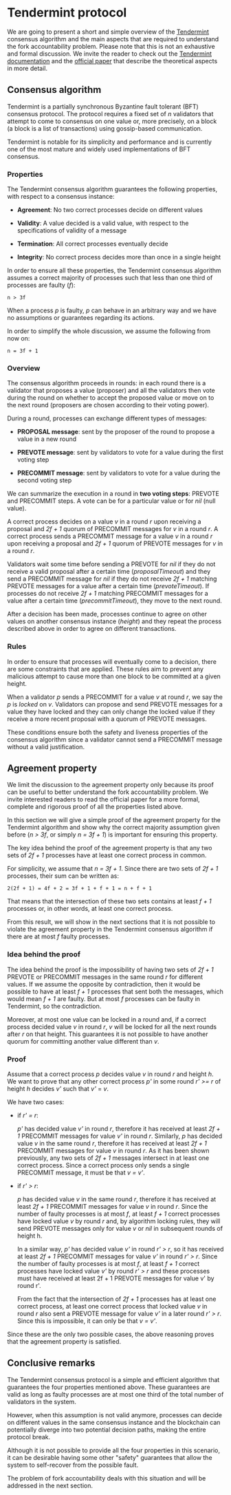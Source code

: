 # Tendermint protocol

We are going to present a short and simple overview of the [Tendermint](https://github.com/tendermint) consensus algorithm and the main aspects that are required to understand the fork accountability problem. 
Please note that this is not an exhaustive and formal discussion. We invite the reader to check out the [Tendermint documentation](https://docs.tendermint.com/master/) and the [official paper](https://arxiv.org/abs/1807.04938) that describe the theoretical aspects in more detail.   

## Consensus algorithm

Tendermint is a partially synchronous Byzantine fault tolerant (BFT) consensus protocol. The protocol requires a fixed set of *n* validators that attempt to come to consensus on one value or, more precisely, on a block (a block is a list of transactions) using gossip-based communication. 

Tendermint is notable for its simplicity and performance and is currently one of the most mature and widely used implementations of BFT consensus.

### Properties 

The Tendermint consensus algorithm guarantees the following properties, with respect to a consensus instance:

- **Agreement**: No two correct processes decide on different values

- **Validity**: A value decided is a valid value, with respect to the specifications of validity of a message

- **Termination**: All correct processes eventually decide

- **Integrity**: No correct process decides more than once in a single height 

In order to ensure all these properties, the Tendermint consensus algorithm assumes a correct majority of processes such that less than one third of processes are faulty (*f*):
 
    n > 3f
 
When a process *p* is faulty, *p* can behave in an arbitrary way and we have no assumptions or guarantees regarding its actions.
 
In order to simplify the whole discussion, we assume the following from now on:
 
    n = 3f + 1

### Overview

The consensus algorithm proceeds in rounds: in each round there is a validator that proposes a value (proposer) and all the validators then vote during the round on whether to accept the proposed value or move on to the next round (proposers are chosen according to their voting power).

During a round, processes can exchange different types of messages:
 
- **PROPOSAL message**: sent by the proposer of the round to propose a value in a new round

- **PREVOTE message**: sent by validators to vote for a value during the first voting step

- **PRECOMMIT message**: sent by validators to vote for a value during the second voting step
 
We can summarize the execution in a round in **two voting steps**: PREVOTE and PRECOMMIT steps. A vote can be for a particular value or for *nil* (null value).

A correct process decides on a value *v* in a round *r* upon receiving a proposal and *2f + 1* quorum of PRECOMMIT messages for *v* in a round *r*. 
A correct process sends a PRECOMMIT message for a value *v* in a round *r* upon receiving a proposal and *2f + 1* quorum of PREVOTE messages for *v* in a round *r*.

Validators wait some time before sending a PREVOTE for *nil* if they do not receive a valid proposal after a certain time (*proposalTimeout*) and they send a PRECOMMIT message for *nil* if they do not receive *2f + 1* matching PREVOTE messages for a value after a certain time (*prevoteTimeout*).
If processes do not receive *2f + 1* matching PRECOMMIT messages for a value after a certain time (*precommitTimeout*), they move to the next round.

After a decision has been made, processes continue to agree on other values on another consensus instance (*height*) and they repeat the process described above in order to agree on different transactions.

### Rules

In order to ensure that processes will eventually come to a decision, there are some constraints that are applied. These rules aim to prevent any malicious attempt to cause more than one block to be committed at a given height. 

When a validator *p* sends a PRECOMMIT for a value *v* at round *r*, we say the *p* is *locked* on *v*. Validators can propose and send PREVOTE messages for a value they have locked and they can only change the locked value if they receive a more recent proposal with a quorum of PREVOTE messages. 

These conditions ensure both the safety and liveness properties of the consensus algorithm since a validator cannot send a PRECOMMIT message without a valid justification.

## Agreement property

We limit the discussion to the agreement property only because its proof can be useful to better understand the fork accountability problem. 
We invite interested readers to read the official paper for a more formal, complete and rigorous proof of all the properties listed above.

In this section we will give a simple proof of the agreement property for the Tendermint algorithm and show why the correct majority assumption given before (*n > 3f*, or simply *n = 3f + 1*) is important for ensuring this property.

The key idea behind the proof of the agreement property is that any two sets of *2f + 1* processes have at least one correct process in common.

For simplicity, we assume that *n = 3f + 1*.
Since there are two sets of *2f + 1* processes, their sum can be written as:
 
    2(2f + 1) = 4f + 2 = 3f + 1 + f + 1 = n + f + 1
     
That means that the intersection of these two sets contains at least *f + 1* processes or, in other words, at least one correct process.  

From this result, we will show in the next sections that it is not possible to violate the agreement property in the Tendermint consensus algorithm if there are at most *f* faulty processes.

### Idea behind the proof

The idea behind the proof is the impossibility of having two sets of *2f + 1* PREVOTE or PRECOMMIT messages in the same round *r* for different values. If we assume the opposite by contradiction, then it would be possible to have at least *f + 1* processes that sent both the messages, which would mean *f + 1* are faulty. But at most *f* processes can be faulty in Tendermint, so the contradiction.

Moreover, at most one value can be locked in a round and, if a correct process decided value *v* in round *r*, *v* will be locked for all the next rounds after *r* on that height. This guarantees it is not possible to have another quorum for committing another value different than *v*.
### Proof

Assume that a correct process *p* decides value *v* in round *r* and height *h*. We want to prove that any other correct process *p'* in some round *r' >= r* of height *h* decides *v'* such that *v'* = *v*.

We have two cases:

- if *r' = r*: 

    *p'* has decided value *v'* in round *r*, therefore it has received at least *2f + 1* PRECOMMIT messages for value *v'* in round *r*. 
    Similarly, *p* has decided value *v* in the same round *r*, therefore it has received at least *2f + 1* PRECOMMIT messages for value *v* in round *r*. 
    As it has been shown previously, any two sets of *2f + 1* messages intersect in at least one correct process. Since a correct process only sends a single PRECOMMIT message, it must be that *v = v'*.  

- if *r' > r*:
        
    *p* has decided value *v* in the same round *r*, therefore it has received at least *2f + 1* PRECOMMIT messages for value *v* in round *r*.
    Since the number of faulty processes is at most *f*, at least *f + 1* correct processes have locked value *v* by round *r* and, by algorithm locking rules, they will send PREVOTE messages only for value *v* or *nil* in subsequent rounds of height h.
    
    In a similar way, *p'* has decided value *v'* in round *r' > r*, so it has received at least *2f + 1* PRECOMMIT messages for value *v'* in round *r' > r*. 
    Since the number of faulty processes is at most *f*, at least *f + 1* correct processes have locked value *v'* by round *r' > r* and these processes must have received at least 2f + 1 PREVOTE messages for value v' by round r'.
    
    From the fact that the intersection of *2f + 1* processes has at least one correct process, at least one correct process that locked value *v* in round *r* also sent a PREVOTE message for value *v'* in a later round *r' > r*. 
    Since this is impossible, it can only be that *v = v'*.

Since these are the only two possible cases, the above reasoning proves that the agreement property is satisfied.

## Conclusive remarks

The Tendermint consensus protocol is a simple and efficient algorithm that guarantees the four properties mentioned above. These guarantees are valid as long as faulty processes are at most one third of the total number of validators in the system.

However, when this assumption is not valid anymore, processes can decide on different values in the same consensus instance and the blockchain can potentially diverge into two potential decision paths, making the entire protocol break.

Although it is not possible to provide all the four properties in this scenario, it can be desirable having some other "safety" guarantees that allow the system to self-recover from the possible fault. 

The problem of fork accountability deals with this situation and will be addressed in the next section.